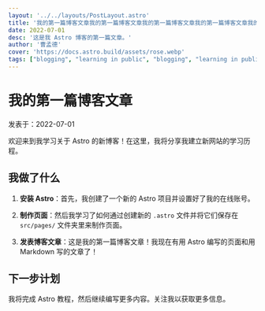 ```yaml
---
layout: '../../layouts/PostLayout.astro'
title: '我的第一篇博客文章我的第一篇博客文章我的第一篇博客文章我的第一篇博客文章我的第一篇博客文章'
date: 2022-07-01
desc: '这是我 Astro 博客的第一篇文章。'
author: '曹孟德'
cover: 'https://docs.astro.build/assets/rose.webp'
tags: ["blogging", "learning in public", "blogging", "learning in public","blogging", "learning in public"]
---
```


# 我的第一篇博客文章

 发表于：2022-07-01

 欢迎来到我学习关于 Astro 的新博客！在这里，我将分享我建立新网站的学习历程。

 ## 我做了什么

 1. **安装 Astro**：首先，我创建了一个新的 Astro 项目并设置好了我的在线账号。

 2. **制作页面**：然后我学习了如何通过创建新的 `.astro` 文件并将它们保存在 `src/pages/` 文件夹里来制作页面。

 3. **发表博客文章**：这是我的第一篇博客文章！我现在有用 Astro 编写的页面和用 Markdown 写的文章了！

 ## 下一步计划

 我将完成 Astro 教程，然后继续编写更多内容。关注我以获取更多信息。